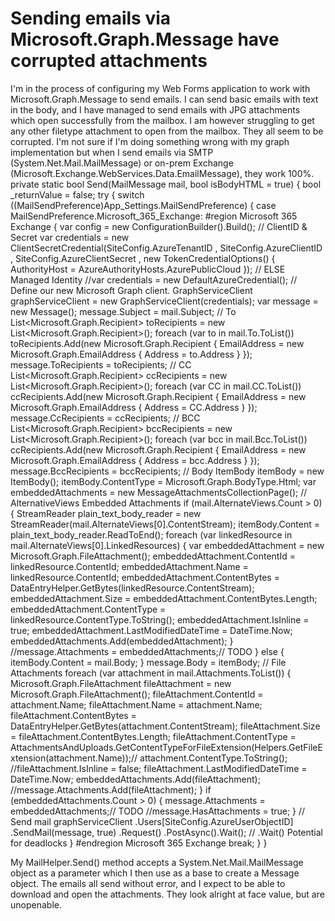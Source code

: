
# Sending emails via Microsoft.Graph.Message have corrupted attachments

I'm in the process of configuring my Web Forms application to work with Microsoft.Graph.Message to send emails. I can send basic emails with text in the body, and I have managed to send emails with JPG attachments which open successfully from the mailbox. I am however struggling to get any other filetype attachment to open from the mailbox. They all seem to be corrupted. I'm not sure if I'm doing something wrong with my graph implementation but when I send emails via SMTP (System.Net.Mail.MailMessage) or on-prem Exchange (Microsoft.Exchange.WebServices.Data.EmailMessage), they work 100%.
private static bool Send(MailMessage mail, bool isBodyHTML = true)
    {
        bool _returnValue = false;
        try
        {
            switch ((MailSendPreference)App_Settings.MailSendPreference)
            {
case MailSendPreference.Microsoft_365_Exchange:
                    #region Microsoft 365 Exchange
                    {
                        var config = new ConfigurationBuilder().Build();
                        // ClientID & Secret
                        var credentials = new ClientSecretCredential(SiteConfig.AzureTenantID
                                                                    , SiteConfig.AzureClientID
                                                                    , SiteConfig.AzureClientSecret
                                                                    , new TokenCredentialOptions()
                                                                    {
                                                                        AuthorityHost = AzureAuthorityHosts.AzurePublicCloud
                                                                    });
                        // ELSE Managed Identity
                        //var credentials = new DefaultAzureCredential();
                        // Define our new Microsoft Graph client.
                        GraphServiceClient graphServiceClient = new GraphServiceClient(credentials);
                        var message = new Message();
                        message.Subject = mail.Subject;
                        // To
                        List<Microsoft.Graph.Recipient> toRecipients = new List<Microsoft.Graph.Recipient>();
                        foreach (var to in mail.To.ToList())
                            toRecipients.Add(new Microsoft.Graph.Recipient { EmailAddress = new Microsoft.Graph.EmailAddress { Address = to.Address } });
                        message.ToRecipients = toRecipients;
                        // CC
                        List<Microsoft.Graph.Recipient> ccRecipients = new List<Microsoft.Graph.Recipient>();
                        foreach (var CC in mail.CC.ToList())
                            ccRecipients.Add(new Microsoft.Graph.Recipient { EmailAddress = new Microsoft.Graph.EmailAddress { Address = CC.Address } });
                        message.CcRecipients = ccRecipients;
                        // BCC
                        List<Microsoft.Graph.Recipient> bccRecipients = new List<Microsoft.Graph.Recipient>();
                        foreach (var bcc in mail.Bcc.ToList())
                            ccRecipients.Add(new Microsoft.Graph.Recipient { EmailAddress = new Microsoft.Graph.EmailAddress { Address = bcc.Address } });
                        message.BccRecipients = bccRecipients;
                        // Body
                        ItemBody itemBody = new ItemBody();
                        itemBody.ContentType = Microsoft.Graph.BodyType.Html;
                        var embeddedAttachments = new MessageAttachmentsCollectionPage();
                        // AlternativeViews Embedded Attachments
                        if (mail.AlternateViews.Count > 0)
                        {
                            StreamReader plain_text_body_reader = new StreamReader(mail.AlternateViews[0].ContentStream);
                            itemBody.Content = plain_text_body_reader.ReadToEnd();
                            foreach (var linkedResource in mail.AlternateViews[0].LinkedResources)
                            {
                                var embeddedAttachment = new Microsoft.Graph.FileAttachment();
                                embeddedAttachment.ContentId = linkedResource.ContentId;
                                embeddedAttachment.Name = linkedResource.ContentId;
                                embeddedAttachment.ContentBytes = DataEntryHelper.GetBytes(linkedResource.ContentStream);
                                embeddedAttachment.Size = embeddedAttachment.ContentBytes.Length;
                                embeddedAttachment.ContentType = linkedResource.ContentType.ToString();
                                embeddedAttachment.IsInline = true;
                                embeddedAttachment.LastModifiedDateTime = DateTime.Now;
                                embeddedAttachments.Add(embeddedAttachment);
                            }
                            //message.Attachments = embeddedAttachments;// TODO
                        }
                        else
                        {
                            itemBody.Content = mail.Body;
                        }
                        message.Body = itemBody;
                        // File Attachments
                        foreach (var attachment in mail.Attachments.ToList())
                        {
                            Microsoft.Graph.FileAttachment fileAttachment = new Microsoft.Graph.FileAttachment();
                            fileAttachment.ContentId = attachment.Name;
                            fileAttachment.Name = attachment.Name;
                            fileAttachment.ContentBytes = DataEntryHelper.GetBytes(attachment.ContentStream);
                            fileAttachment.Size = fileAttachment.ContentBytes.Length;
                            fileAttachment.ContentType = AttachmentsAndUploads.GetContentTypeForFileExtension(Helpers.GetFileExtension(attachment.Name));// attachment.ContentType.ToString();
                            //fileAttachment.IsInline = false;
                            fileAttachment.LastModifiedDateTime = DateTime.Now;
                            embeddedAttachments.Add(fileAttachment);
                            //message.Attachments.Add(fileAttachment);
                        }
                        if (embeddedAttachments.Count > 0)
                        {
                            message.Attachments = embeddedAttachments;// TODO
                            //message.HasAttachments = true;
                        }
                        // Send mail 
                        graphServiceClient
                            .Users[SiteConfig.AzureUserObjectID]
                            .SendMail(message, true)
                            .Request()
                            .PostAsync().Wait();
                        // .Wait() Potential for deadlocks
                    }
                    #endregion Microsoft 365 Exchange
                    break;
}
}

My MailHelper.Send() method accepts a System.Net.Mail.MailMessage object as a parameter which I then use as a base to create a Message object. The emails all send without error, and I expect to be able to download and open the attachments. They look alright at face value, but are unopenable.

        